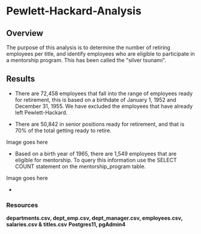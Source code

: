 # Pewlett-Hackard-Analysis

## Overview
The purpose of this analysis is to determine the number of retiring employees per title, and identify employees who are eligible to participate in a mentorship program. This has been called the "silver tsunami".

## Results
- There are 72,458 employees that fall into the range of employees ready for retirement, this is based on a birthdate of January 1, 1952 and December 31, 1955. We have excluded the employees that have already left Pewlett-Hackard. 

- There are 50,842 in senior positions ready for retirement, and that is 70% of the total getting ready to retire.

Image goes here

- Based on a birth year of 1965, there are 1,549 employees that are eligible for mentorship. To query this information use the SELECT COUNT statement on the mentorship_program table.

Image goes here

- 




### Resources
**departments.csv, dept_emp.csv, dept_manager.csv, employees.csv, salaries.csv & titles.csv**
**Postgres11, pgAdmin4**

### 
